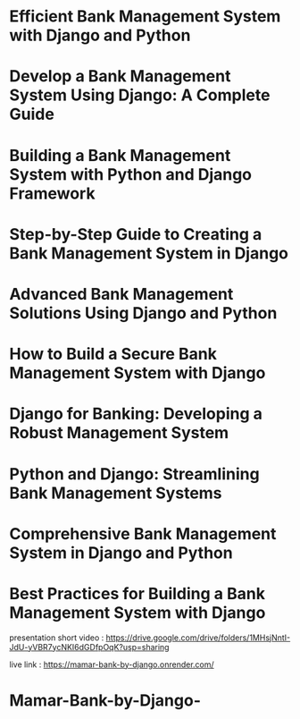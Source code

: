 # Efficient Bank Management System with Django and Python


# Develop a Bank Management System Using Django: A Complete Guide


# Building a Bank Management System with Python and Django Framework


# Step-by-Step Guide to Creating a Bank Management System in Django


# Advanced Bank Management Solutions Using Django and Python


# How to Build a Secure Bank Management System with Django


# Django for Banking: Developing a Robust Management System


# Python and Django: Streamlining Bank Management Systems


# Comprehensive Bank Management System in Django and Python


# Best Practices for Building a Bank Management System with Django


presentation short video : https://drive.google.com/drive/folders/1MHsjNntI-JdU-yVBR7ycNKI6dGDfpOqK?usp=sharing

live link : https://mamar-bank-by-django.onrender.com/

# Mamar-Bank-by-Django-
